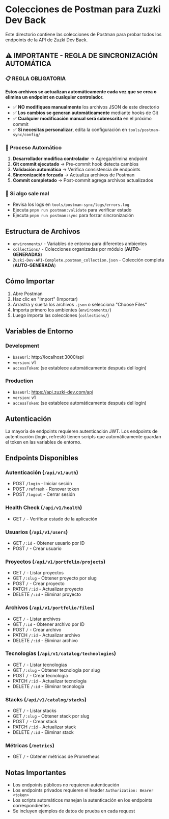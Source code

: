 # Colecciones de Postman para Zuzki Dev Back

Este directorio contiene las colecciones de Postman para probar todos los endpoints de la API de Zuzki Dev Back.

## ⚠️ **IMPORTANTE - REGLA DE SINCRONIZACIÓN AUTOMÁTICA**

### 📋 **REGLA OBLIGATORIA**

**Estos archivos se actualizan automáticamente cada vez que se crea o elimina un endpoint en cualquier controlador.**

- ✅ **NO modifiques manualmente** los archivos JSON de este directorio
- ✅ **Los cambios se generan automáticamente** mediante hooks de Git
- ✅ **Cualquier modificación manual será sobrescrita** en el próximo commit
- ✅ **Si necesitas personalizar**, edita la configuración en `tools/postman-sync/config/`

### 🔄 Proceso Automático

1. **Desarrollador modifica controlador** → Agrega/elimina endpoint
2. **Git commit ejecutado** → Pre-commit hook detecta cambios
3. **Validación automática** → Verifica consistencia de endpoints
4. **Sincronización forzada** → Actualiza archivos de Postman
5. **Commit completado** → Post-commit agrega archivos actualizados

### 🚨 Si algo sale mal

- Revisa los logs en `tools/postman-sync/logs/errors.log`
- Ejecuta `pnpm run postman:validate` para verificar estado
- Ejecuta `pnpm run postman:sync` para forzar sincronización

## Estructura de Archivos

- `environments/` - Variables de entorno para diferentes ambientes
- `collections/` - Colecciones organizadas por módulo (**AUTO-GENERADAS**)
- `Zuzki-Dev-API-Complete.postman_collection.json` - Colección completa (**AUTO-GENERADA**)

## Cómo Importar

1. Abre Postman
2. Haz clic en "Import" (Importar)
3. Arrastra y suelta los archivos `.json` o selecciona "Choose Files"
4. Importa primero los ambientes (`environments/`)
5. Luego importa las colecciones (`collections/`)

## Variables de Entorno

### Development

- `baseUrl`: http://localhost:3000/api
- `version`: v1
- `accessToken`: (se establece automáticamente después del login)

### Production

- `baseUrl`: https://api.zuzki-dev.com/api
- `version`: v1
- `accessToken`: (se establece automáticamente después del login)

## Autenticación

La mayoría de endpoints requieren autenticación JWT. Los endpoints de autenticación (login, refresh) tienen scripts que automáticamente guardan el token en las variables de entorno.

## Endpoints Disponibles

### Autenticación (`/api/v1/auth`)

- POST `/login` - Iniciar sesión
- POST `/refresh` - Renovar token
- POST `/logout` - Cerrar sesión

### Health Check (`/api/v1/health`)

- GET `/` - Verificar estado de la aplicación

### Usuarios (`/api/v1/users`)

- GET `/:id` - Obtener usuario por ID
- POST `/` - Crear usuario

### Proyectos (`/api/v1/portfolio/projects`)

- GET `/` - Listar proyectos
- GET `/:slug` - Obtener proyecto por slug
- POST `/` - Crear proyecto
- PATCH `/:id` - Actualizar proyecto
- DELETE `/:id` - Eliminar proyecto

### Archivos (`/api/v1/portfolio/files`)

- GET `/` - Listar archivos
- GET `/:id` - Obtener archivo por ID
- POST `/` - Crear archivo
- PATCH `/:id` - Actualizar archivo
- DELETE `/:id` - Eliminar archivo

### Tecnologías (`/api/v1/catalog/technologies`)

- GET `/` - Listar tecnologías
- GET `/:slug` - Obtener tecnología por slug
- POST `/` - Crear tecnología
- PATCH `/:id` - Actualizar tecnología
- DELETE `/:id` - Eliminar tecnología

### Stacks (`/api/v1/catalog/stacks`)

- GET `/` - Listar stacks
- GET `/:slug` - Obtener stack por slug
- POST `/` - Crear stack
- PATCH `/:id` - Actualizar stack
- DELETE `/:id` - Eliminar stack

### Métricas (`/metrics`)

- GET `/` - Obtener métricas de Prometheus

## Notas Importantes

- Los endpoints públicos no requieren autenticación
- Los endpoints privados requieren el header `Authorization: Bearer <token>`
- Los scripts automáticos manejan la autenticación en los endpoints correspondientes
- Se incluyen ejemplos de datos de prueba en cada request
